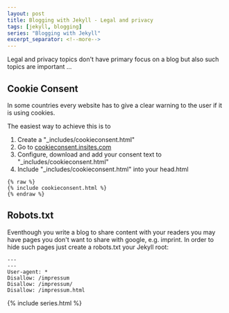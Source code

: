 ```yaml
---
layout: post
title: Blogging with Jekyll - Legal and privacy
tags: [jekyll, blogging]
series: "Blogging with Jekyll"
excerpt_separator: <!--more-->
---
```


Legal and privacy topics don't have primary focus on a blog but also such topics are important ...

<!--more-->

## Cookie Consent

In some countries every website has to give a clear warning to the user if it is using cookies.

The easiest way to achieve this is to 

1. Create a "_includes/cookieconsent.html" 
2. Go to [cookieconsent.insites.com](https://cookieconsent.insites.com/download/)
3. Configure, download and add your consent text to "_includes/cookieconsent.html" 
4. Include "_includes/cookieconsent.html" into your head.html

```
{% raw %}
{% include cookieconsent.html %}
{% endraw %}
```


## Robots.txt

Eventhough you write a blog to share content with your readers you may have pages you don't want to share with google, e.g. imprint.
In order to hide such pages just create a robots.txt your Jekyll root:

```
---
---
User-agent: *
Disallow: /impressum
Disallow: /impressum/
Disallow: /impressum.html 
```

{% include series.html %}
